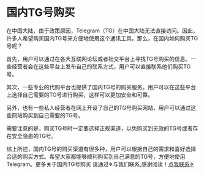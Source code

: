 # 国内TG号购买

在中国大陆，由于政策原因，Telegram（TG）在中国大陆无法直接访问。因此，许多人希望购买国内TG号来方便地使用这个通讯工具。那么，在国内如何购买TG号呢？

首先，用户可以通过在各大互联网论坛或者社交平台上寻找TG号购买的信息。一些经营者会在这些平台上发布自己的联系方式，用户可以直接联系他们购买TG号。

其次，一些专业的代购平台也提供了国内TG号的购买服务。用户可以在这些平台上选择自己需要的TG号进行购买，这样可以更加安全和可靠。

另外，也有一些私人经营者在网上开设了自己的TG号购买网站，用户可以通过这些网站购买到自己需要的TG号。

需要注意的是，购买TG号时一定要选择正规渠道，以免购买到无效的TG号或者存在安全隐患的TG号。

综上所述，国内TG号的购买渠道有很多种，用户可以根据自己的需求和喜好选择合适的购买方式。希望大家都能够顺利购买到自己满意的TG号，方便地使用Telegram。更多关于国内TG号购买 请通过✈与我们联系,感谢阅读！[点我联系✈](https://app.G208.com)